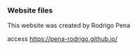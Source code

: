### Website files

This website was created by Rodrigo Pena

access https://pena-rodrigo.github.io/

